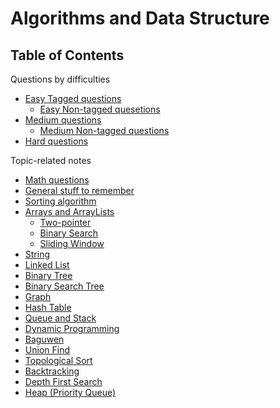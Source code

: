 # Algorithms and Data Structure

## Table of Contents

Questions by difficulties

- [Easy Tagged questions](easy-tagged.md)
  - [Easy Non-tagged quesetions](easy-non-tagged.md)
- [Medium questions](Medium-tagged.md)
  - [Medium Non-tagged questions](Medium-nontagged.md)
- [Hard questions](Hard.md)

Topic-related notes

- [Math questions](math.md)
- [General stuff to remember](general%20stuff%20to%20remember.md)
- [Sorting algorithm](Sort.md)
- [Arrays and ArrayLists](array.md)
  - [Two-pointer](Two-pointer.md)
  - [Binary Search](BinarySearch.md)
  - [Sliding Window](./Sliding%20window.md)
- [String](string.md)
- [Linked List](LinkedList.md)
- [Binary Tree](BinaryTree.md)
- [Binary Search Tree](BinarySearchTree.md)
- [Graph](Graph.md)
- [Hash Table](Hashtable.md)
- [Queue and Stack](StackandQueue.md)
- [Dynamic Programming](dynamicprogramming.md)
- [Baguwen](baguwen.md)
- [Union Find](./Union%20Find.md)
- [Topological Sort](/TopologicalSort.md)
- [Backtracking](./Backtracking.md)
- [Depth First Search](./DFS.md)
- [Heap (Priority Queue)](<./Heap%20(Priority%20queue).md>)
